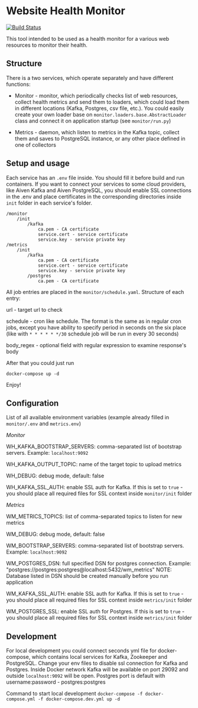 # Website Health Monitor
[![Build Status](https://travis-ci.com/DrJackilD/healthcheck_metrics_pipeline.svg?branch=master)](https://travis-ci.com/DrJackilD/healthcheck_metrics_pipeline)

This tool intended to be used as a health monitor for a various web resources to monitor their health.

## Structure

There is a two services, which operate separately and have different functions:

* Monitor - monitor, which periodically checks list of web resources,
collect health metrics and send them to loaders, which could load them in different locations (Kafka, Postgres, csv file, etc.).
You could easily create your own loader base on `monitor.loaders.base.AbstractLoader` class and connect it
on application startup (see `monitor/run.py`)

* Metrics - daemon, which listen to metrics in the Kafka topic, collect them and saves to PostgreSQL instance, or any
other place defined in one of collectors

## Setup and usage

Each service has an `.env` file inside. You should fill it before build and run containers. If you want to connect your services
to some cloud providers, like Aiven Kafka and Aiven PostgreSQL, you should enable SSL connections in the .env and place
certificates in the corresponding directories inside `init` folder in each service's folder.

```
/monitor
    /init
        /kafka
            ca.pem - CA certificate
            service.cert - service certificate
            service.key - service private key
/metrics
    /init
        /kafka
            ca.pem - CA certificate
            service.cert - service certificate
            service.key - service private key
        /postgres
            ca.pem - CA certificate
```

All job entries are placed in the `monitor/schedule.yaml`. Structure of each entry:

url - target url to check

schedule - cron like schedule. The format is the same as in regular cron jobs, except you have ability to specify
           period in seconds on the six place (like with `* * * * * */30` schedule job will be run in every 30 seconds)

body_regex - optional field with regular expression to examine response's body

After that you could just run

```docker-compose up -d```

Enjoy!

## Configuration
List of all available environment variables (example already filled in `monitor/.env` and `metrics.env`)

*Monitor*

WH_KAFKA_BOOTSTRAP_SERVERS: comma-separated list of bootstrap servers. Example: `localhost:9092`

WH_KAFKA_OUTPUT_TOPIC: name of the target topic to upload metrics

WH_DEBUG: debug mode, default: false

WH_KAFKA_SSL_AUTH: enable SSL auth for Kafka. If this is set to `true` - you should place all required files for SSL context
                   inside `monitor/init` folder

*Metrics*

WM_METRICS_TOPICS: list of comma-separated topics to listen for new metrics

WM_DEBUG: debug mode, default: false

WM_BOOTSTRAP_SERVERS: comma-separated list of bootstrap servers. Example: `localhost:9092`

WM_POSTGRES_DSN: full specified DSN for postgres connection. Example: "postgres://postgres:postgres@localhost:5432/wm_metrics"
                 NOTE: Database listed in DSN should be created manually before you run application

WM_KAFKA_SSL_AUTH: enable SSL auth for Kafka. If this is set to `true` - you should place all required files for SSL context
                                      inside `metrics/init` folder

WM_POSTGRES_SSL: enable SSL auth for Postgres. If this is set to `true` - you should place all required files for SSL context
                                    inside `metrics/init` folder

## Development
For local development you could connect seconds yml file for docker-compose, which contains local services for Kafka, Zookeeper and PostgreSQL. Change your env files to disable ssl connection for Kafka and Postgres. Inside Docker network
Kafka will be available on port 29092 and outside `localhost:9092` will be open. Postgres port is default with username:password - postgres:postgres

Command to start local development
`docker-compose -f docker-compose.yml -f docker-compose.dev.yml up -d`
